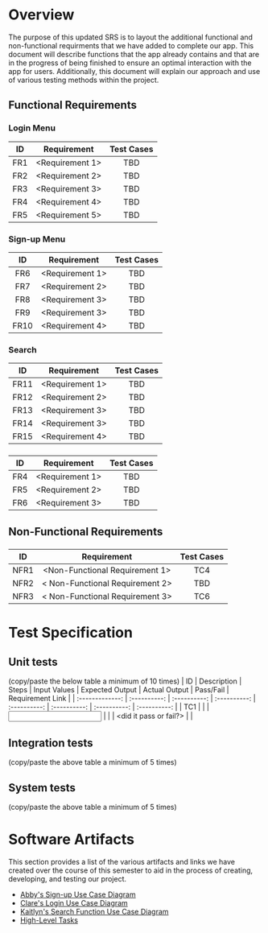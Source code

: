 # Overview

The purpose of this updated SRS is to layout the additional functional and non-functional requirments that we have added to complete our app. This document will describe functions that the app already contains and that are in the progress of being finished to ensure an optimal interaction with the app for users. Additionally, this document will explain our approach and use of various testing methods within the project. 

## Functional Requirements

### Login Menu
| ID | Requirement | Test Cases |
| :-------------: | :----------: | :----------: |
| FR1 | <Requirement 1> | TBD |
| FR2 | <Requirement 2> | TBD |
| FR3 | <Requirement 3> | TBD |
| FR4 | <Requirement 4> | TBD |
| FR5 | <Requirement 5> | TBD |


### Sign-up Menu
| ID | Requirement | Test Cases |
| :-------------: | :----------: | :----------: |
| FR6 | <Requirement 1> | TBD |
| FR7 | <Requirement 2> | TBD |
| FR8 | <Requirement 3> | TBD |
| FR9 | <Requirement 3> | TBD |
| FR10 | <Requirement 4> | TBD |

### Search
| ID | Requirement | Test Cases |
| :-------------: | :----------: | :----------: |
| FR11 | <Requirement 1> | TBD |
| FR12 | <Requirement 2> | TBD |
| FR13 | <Requirement 3> | TBD |
| FR14 | <Requirement 3> | TBD |
| FR15 | <Requirement 4> | TBD |

### 
| ID | Requirement | Test Cases |
| :-------------: | :----------: | :----------: |
| FR4 | <Requirement 1> | TBD |
| FR5 | <Requirement 2> | TBD |
| FR6 | <Requirement 3> | TBD |


## Non-Functional Requirements

### 
| ID | Requirement | Test Cases |
| :-------------: | :----------: | :----------: |
| NFR1 | <Non-Functional Requirement 1> | TC4 |
| NFR2 | < Non-Functional Requirement 2> | TBD |
| NFR3 | < Non-Functional Requirement 3> | TC6 |

# Test Specification
<Description of what this section is>

## Unit tests
(copy/paste the below table a minimum of 10 times)
| ID | Description | Steps | Input Values | Expected Output | Actual Output
| Pass/Fail | Requirement Link |
| :-------------: | :----------: | :----------: | :----------: | :----------:
| :----------: | :----------: | :----------: |
| TC1 | <TC1 description> | <steps to execute TC1> | <input values to this
test case> | <expected output as a result of test case> | <actual output of
test case> | <did it pass or fail?> | <requirement IDs this test case is
linked to> |

## Integration tests
(copy/paste the above table a minimum of 5 times)

## System tests
(copy/paste the above table a minimum of 5 times)

# Software Artifacts
This section provides a list of the various artifacts and links we have created over the course of this semester to aid in the process of creating, developing, and testing our project.

* [Abby's Sign-up Use Case Diagram](https://github.com/abbybowerman/GVSU-CIS350-Brewing-Java/blob/master/artifacts/use_case_diagrams/SignupUseCase.pdf)
* [Clare's Login Use Case Diagram](https://github.com/abbybowerman/GVSU-CIS350-Brewing-Java/blob/master/artifacts/use_case_diagrams/use-case_diagram_log-in.pdf)
* [Kaitlyn's Search Function Use Case Diagram](https://github.com/abbybowerman/GVSU-CIS350-Brewing-Java/blob/master/artifacts/use_case_diagrams/Search%20Function%20Use%20Case%20Diagram.pdf)
* [High-Level Tasks](https://github.com/abbybowerman/GVSU-CIS350-Brewing-Java/blob/master/docs/High-Level-Tasks.md)